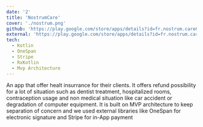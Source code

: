 ```yaml
---
date: '2'
title: 'NostrumCare'
cover: './nostrum.png'
github: 'https://play.google.com/store/apps/details?id=fr.nostrum.care&gl=FR'
external: 'https://play.google.com/store/apps/details?id=fr.nostrum.care&gl=FR'
tech:
  - Kotlin
  - OneSpan
  - Stripe
  - RxKotlin
  - Mvp Architecture
---
```


An app that offer healt insurrance for their clients.
It offers refund possibility for a lot of situation such as dentist treatment, hospitalized rooms, contraception usage and non medical situation like car accident or degradation of computer equipment.
It is built on MVP architecture to keep separation of concern and we used external libraries like OneSpan for electronic signature and Stripe for in-App payment   
